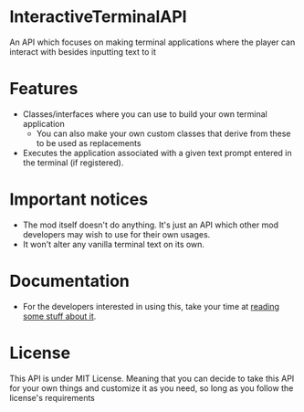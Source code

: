 # InteractiveTerminalAPI
An API which focuses on making terminal applications where the player can interact with besides inputting text to it

# Features
- Classes/interfaces where you can use to build your own terminal application
	- You can also make your own custom classes that derive from these to be used as replacements
- Executes the application associated with a given text prompt entered in the terminal (if registered).

# Important notices
- The mod itself doesn't do anything. It's just an API which other mod developers may wish to use for their own usages.
- It won't alter any vanilla terminal text on its own.

# Documentation
- For the developers interested in using this, take your time at [reading some stuff about it](https://github.com/WhiteSpike/InteractiveTerminalAPI/wiki/Classes).

# License
This API is under MIT License. Meaning that you can decide to take this API for your own things and customize it as you need, so long as you follow the license's requirements
